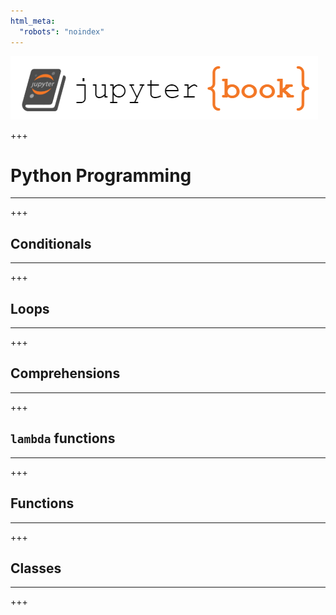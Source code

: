 ```yaml
---
html_meta:
  "robots": "noindex"
---
```


![](../../logo.png)

+++

# Python Programming
<hr>

+++

## Conditionals
<hr>

+++

## Loops
<hr>

+++

## Comprehensions
<hr>

+++

## `lambda` functions
<hr>

+++

## Functions
<hr>

+++

## Classes
<hr>

+++

